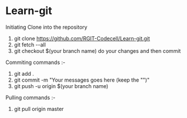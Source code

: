 # Learn-git

Initiating 
Clone into the repository 
1) git clone https://github.com/RGIT-Codecell/Learn-git.git
2) git fetch --all
3) git checkout $(your branch name)
 	do your changes and then commit 

Commiting commands :- 

1) git add .
2) git commit -m "Your messages goes here (keep the "")"
3) git push -u origin $(your branch name)


Pulling commands :- 
1) git pull origin master


